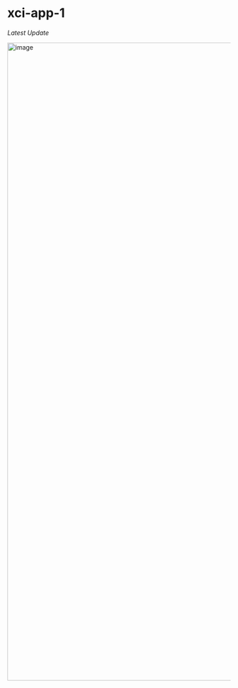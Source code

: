 # xci-app-1

*Latest Update*

<img width="1439" alt="image" src="https://user-images.githubusercontent.com/71516524/100002306-618c6c80-2d92-11eb-8261-a741efe9810f.png">

